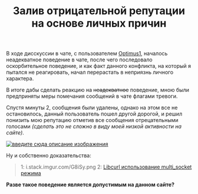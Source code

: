 ﻿---
title: "Залив отрицательной репутации на основе личных причин"
se.owner.user_id: 459613
se.owner.display_name: "ori"
se.owner.link: "https://ru.meta.stackoverflow.com/users/459613/ori"
se.link: "https://ru.meta.stackoverflow.com/questions/11843/%d0%97%d0%b0%d0%bb%d0%b8%d0%b2-%d0%be%d1%82%d1%80%d0%b8%d1%86%d0%b0%d1%82%d0%b5%d0%bb%d1%8c%d0%bd%d0%be%d0%b9-%d1%80%d0%b5%d0%bf%d1%83%d1%82%d0%b0%d1%86%d0%b8%d0%b8-%d0%bd%d0%b0-%d0%be%d1%81%d0%bd%d0%be%d0%b2%d0%b5-%d0%bb%d0%b8%d1%87%d0%bd%d1%8b%d1%85-%d0%bf%d1%80%d0%b8%d1%87%d0%b8%d0%bd"
se.question_id: 11843
se.post_type: question
---
<p>В ходе дисскуссии в чате, с пользователем <a href="https://ru.stackoverflow.com/users/322772/optimus1">Optimus1</a>, началось неадекватное поведение в чате, после чего последовало оскорбительное поведение, и как факт данного конфликта, на который я пытался не реагировать, начал перерастать в неприязнь личного характера.</p>
<p>В итоге дабы сделать реакцию на <strike>неадекватное</strike> поведение, мною были предприняты меры помечания сообщений в чате флагами тревоги.</p>
<p>Спустя минуты 2, сообщения были удалены, однако на этом все не остановилось, данный пользователь пошел другой дорогой, и решил понизить мою репутацию отметив все сообщения отрецательными голосами <em>(сделать это не сложно в виду моей низкой активности на сайте)</em>.</p>
<p><a href="https://i.stack.imgur.com/CQ5kV.png" rel="nofollow noreferrer"><img src="https://i.stack.imgur.com/CQ5kV.png" alt="введите сюда описание изображения" /></a></p>
<p>Ну и собственно доказательства:</p>
<blockquote class="spoiler">
<p> 1: i.stack.imgur.com/G8iSy.png 2: <a href="https://ru.stackoverflow.com/questions/1365671/libcurl-%d0%b8%d1%81%d0%bf%d0%be%d0%bb%d1%8c%d0%b7%d0%be%d0%b2%d0%b0%d0%bd%d0%b8%d0%b5-multi-socket-%d1%80%d0%b5%d0%b6%d0%b8%d0%bc%d0%b0">Libcurl использование multi_socket режима</a></p>
</blockquote>
<p><strong>Разве такое поведение является допустимым на данном сайте?</strong></p>
